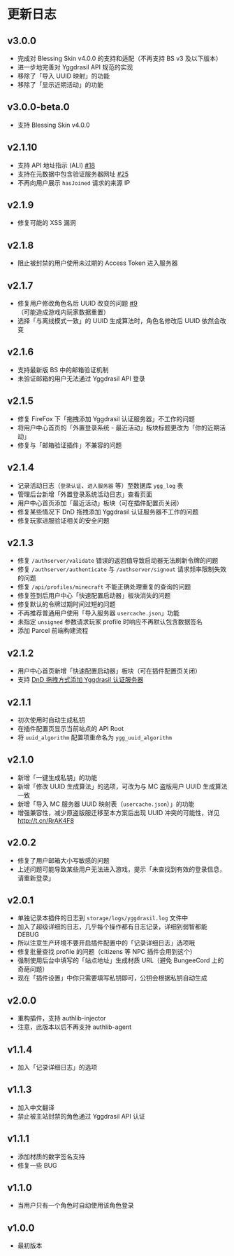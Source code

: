 # 更新日志

## v3.0.0

- 完成对 Blessing Skin v4.0.0 的支持和适配（不再支持 BS v3 及以下版本）
- 进一步地完善对 Yggdrasil API 规范的实现
- 移除了「导入 UUID 映射」的功能
- 移除了「显示近期活动」的功能

## v3.0.0-beta.0
- 支持 Blessing Skin v4.0.0

## v2.1.10
- 支持 API 地址指示 (ALI) [#18](https://github.com/yushijinhun/authlib-injector/issues/18)
- 支持在元数据中包含验证服务器网址 [#25](https://github.com/yushijinhun/authlib-injector/issues/25)
- 不再向用户展示 `hasJoined` 请求的来源 IP

## v2.1.9
- 修复可能的 XSS 漏洞

## v2.1.8
- 阻止被封禁的用户使用未过期的 Access Token 进入服务器

## v2.1.7
- 修复用户修改角色名后 UUID 改变的问题 [#9](https://github.com/bs-community/blessing-skin-plugins/issues/9)（可能造成游戏内玩家数据重置）
- 选择「与离线模式一致」的 UUID 生成算法时，角色名修改后 UUID 依然会改变

## v2.1.6
- 支持最新版 BS 中的邮箱验证机制
- 未验证邮箱的用户无法通过 Yggdrasil API 登录

## v2.1.5
- 修复 FireFox 下「拖拽添加 Yggdrasil 认证服务器」不工作的问题
- 将用户中心首页的「外置登录系统 - 最近活动」板块标题更改为「你的近期活动」
- 修复与「邮箱验证插件」不兼容的问题

## v2.1.4
- 记录活动日志（`登录认证`、`进入服务器` 等）至数据库 `ygg_log` 表
- 管理后台新增「外置登录系统活动日志」查看页面
- 用户中心首页添加「最近活动」板块（可在插件配置页关闭）
- 修复某些情况下 DnD 拖拽添加 Yggdrasil 认证服务器不工作的问题
- 修复玩家进服验证相关的安全问题

## v2.1.3
- 修复 `/authserver/validate` 错误的返回值导致启动器无法刷新令牌的问题
- 修复 `/authserver/authenticate` 与 `/authserver/signout` 请求频率限制失效的问题
- 修复 `/api/profiles/minecraft` 不能正确处理重复的查询的问题
- 修复签到后用户中心「快速配置启动器」板块消失的问题
- 修复默认的令牌过期时间过短的问题
- 不再推荐普通用户使用「导入服务器 `usercache.json`」功能
- 未指定 `unsigned` 参数请求玩家 profile 时响应不再默认包含数据签名
- 添加 Parcel 前端构建流程

## v2.1.2
- 用户中心首页新增「快速配置启动器」板块（可在插件配置页关闭）
- 支持 [DnD 拖拽方式添加 Yggdrasil 认证服务器](http://t.cn/RdKTDAz)

## v2.1.1
- 初次使用时自动生成私钥
- 在插件配置页显示当前站点的 API Root
- 将 `uuid_algorithm` 配置项重命名为 `ygg_uuid_algorithm`

## v2.1.0
- 新增「一键生成私钥」的功能
- 新增「修改 UUID 生成算法」的选项，可改为与 MC 盗版用户 UUID 生成算法一致
- 新增「导入 MC 服务器 UUID 映射表（`usercache.json`）」的功能
- 增强兼容性，减少原盗版服迁移至本方案后出现 UUID 冲突的可能性，详见 http://t.cn/RrAK4F8

## v2.0.2
- 修复了用户邮箱大小写敏感的问题
- 上述问题可能导致某些用户无法进入游戏，提示「未查找到有效的登录信息，请重新登录」

## v2.0.1
- 单独记录本插件的日志到 `storage/logs/yggdrasil.log` 文件中
- 加入了超级详细的日志，几乎每个操作都有日志记录，详细到弱智都能 DEBUG
- 所以注意生产环境不要开启插件配置中的「记录详细日志」选项哦
- 修复批量查找 profile 的问题（citizens 等 NPC 插件会用到这个）
- 强制使用后台中填写的「站点地址」生成材质 URL（避免 BungeeCord 上的奇葩问题）
- 现在「插件设置」中你只需要填写私钥即可，公钥会根据私钥自动生成

## v2.0.0
- 重构插件，支持 authlib-injector
- 注意，此版本以后不再支持 authlib-agent

## v1.1.4
- 加入「记录详细日志」的选项

## v1.1.3
- 加入中文翻译
- 禁止被主站封禁的角色通过 Yggdrasil API 认证

## v1.1.1
- 添加材质的数字签名支持
- 修复一些 BUG

## v1.1.0
- 当用户只有一个角色时自动使用该角色登录

## v1.0.0
- 最初版本
